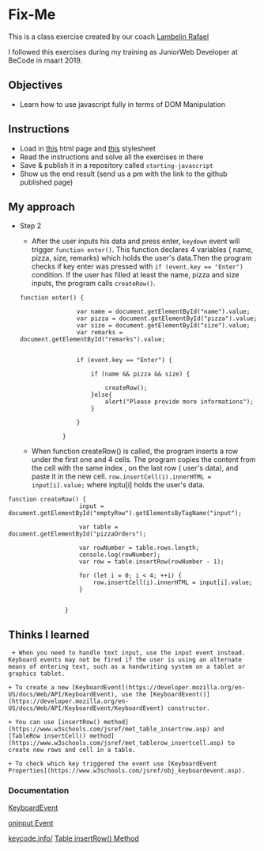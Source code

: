 # Fix-Me

This is a class exercise created by our coach [Lambelin Rafael](https://github.com/rafaello104)

I followed this exercises during my training as JuniorWeb Developer at BeCode in maart 2019.
## Objectives

- Learn how to use javascript fully in terms of DOM Manipulation


## Instructions

- Load in [this](https://github.com/becodeorg/GNT-Yu-1.10/blob/master/2.The-Hills/1.Javascript-Intro/1.DOM-Manipulation/files/index.html) html page and [this](https://github.com/becodeorg/GNT-Yu-1.10/blob/master/2.The-Hills/1.Javascript-Intro/1.DOM-Manipulation/files/stylesheet.css) stylesheet
- Read the instructions and solve all the exercises in there
- Save & publish it in a repository called `starting-javascript`
- Show us the end result (send us a pm with the link to the github published page)

## My approach

- Step 2
    + After the user inputs his data and press enter,  `keydown`  event will trigger `function enter()`.
    This function declares 4 variables ( name, pizza, size, remarks) which holds the user's data.Then the program checks if key enter was pressed with `if (event.key == "Enter") ` condition. If the user has filled at least the name, pizza and size inputs,  the program calls `createRow()`. 

    ```
    function enter() {

                    var name = document.getElementById("name").value;
                    var pizza = document.getElementById("pizza").value;
                    var size = document.getElementById("size").value;
                    var remarks = document.getElementById("remarks").value;


                    if (event.key == "Enter") {

                        if (name && pizza && size) {

                            createRow();
                        }else{
                            alert("Please provide more informations");
                        }

                    }

                }
    ```
    + When function createRow() is called, the program inserts a row under the first one and 4 cells. The program copies the content from the cell with the same index , on the last row ( user's data), and paste it in the new cell.  `row.insertCell(i).innerHTML = input[i].value;` where inptu[i] holds the user's data.
```
function createRow() {
                    input = document.getElementById("emptyRow").getElementsByTagName("input");

                    var table = document.getElementById("pizzaOrders");

                    var rowNumber = table.rows.length;
                    console.log(rowNumber);
                    var row = table.insertRow(rowNumber - 1);

                    for (let i = 0; i < 4; ++i) {
                        row.insertCell(i).innerHTML = input[i].value;
                    }


                }
```
## Thinks I learned

     + When you need to handle text input, use the input event instead. Keyboard events may not be fired if the user is using an alternate means of entering text, such as a handwriting system on a tablet or graphics tablet.

    + To create a new [KeyboardEvent](https://developer.mozilla.org/en-US/docs/Web/API/KeyboardEvent), use the [KeyboardEvent()](https://developer.mozilla.org/en-US/docs/Web/API/KeyboardEvent/KeyboardEvent) constructor.

    + You can use [insertRow() method](https://www.w3schools.com/jsref/met_table_insertrow.asp) and [TableRow insertCell() method](https://www.w3schools.com/jsref/met_tablerow_insertcell.asp) to create new rows and cell in a table.

    + To check which key triggered the event use [KeyboardEvent Properties](https://www.w3schools.com/jsref/obj_keyboardevent.asp).

 ### Documentation

 [KeyboardEvent](https://developer.mozilla.org/en-US/docs/Web/API/KeyboardEvent)

 [oninput Event](https://www.w3schools.com/jsref/event_oninput.asp)

 [keycode.info/](https://keycode.info/)
 [Table insertRow() Method](https://www.w3schools.com/jsref/met_table_insertrow.asp)
